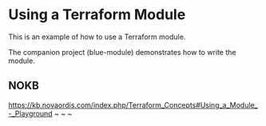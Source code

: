 # Using a Terraform Module

This is an example of how to use a Terraform module. 

The companion project (blue-module) demonstrates how to write the module.

## NOKB

https://kb.novaordis.com/index.php/Terraform_Concepts#Using_a_Module_-_Playground
~
~
~
